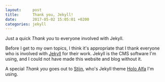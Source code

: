 ```yaml
---
layout:     post
title:      Thank you, Jekyll!
date:       2017-05-02 15:05:01 +0200
categories: jekyll
---
```


Just a quick _Thank you_ to everyone involved with Jekyll.

<!-- excerpt -->

Before I get to my own topics, I think it's appropriate that I thank everyone
who is involved with [Jekyll][jekyll] for their work. Jekyll is the CMS
software I'm using, and I could not have made this website and blog without
it.

A special _Thank you_ goes out to [Stijn][stijn], who's Jekyll theme
[Holo Alfa][holo_alfa] I'm using.

[holo_alfa]:    https://steinvc.github.io/holo-alfa/
[jekyll]:       https://jekyllrb.com/
[stijn]:        https://github.com/steinvc/
